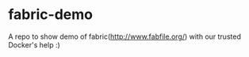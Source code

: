 # fabric-demo
A repo to show demo of fabric(http://www.fabfile.org/) with our trusted Docker's help :)
